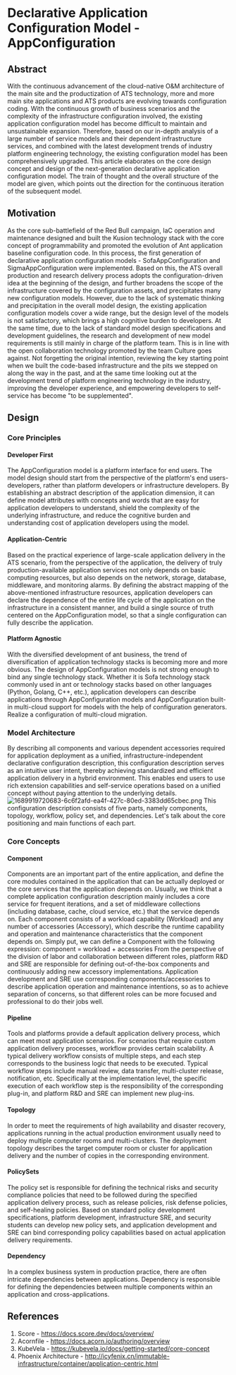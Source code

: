 # Declarative Application Configuration Model - AppConfiguration

## Abstract

With the continuous advancement of the cloud-native O&M architecture of the main site and the productization of ATS technology, more and more main site applications and ATS products are evolving towards configuration coding. With the continuous growth of business scenarios and the complexity of the infrastructure configuration involved, the existing application configuration model has become difficult to maintain and unsustainable expansion. Therefore, based on our in-depth analysis of a large number of service models and their dependent infrastructure services, and combined with the latest development trends of industry platform engineering technology, the existing configuration model has been comprehensively upgraded. This article elaborates on the core design concept and design of the next-generation declarative application configuration model. The train of thought and the overall structure of the model are given, which points out the direction for the continuous iteration of the subsequent model.

## Motivation

As the core sub-battlefield of the Red Bull campaign, IaC operation and maintenance designed and built the Kusion technology stack with the core concept of programmability and promoted the evolution of Ant application baseline configuration code. In this process, the first generation of declarative application configuration models - SofaAppConfiguration and SigmaAppConfiguration were implemented. Based on this, the ATS overall production and research delivery process adopts the configuration-driven idea at the beginning of the design, and further broadens the scope of the infrastructure covered by the configuration assets, and precipitates many new configuration models. However, due to the lack of systematic thinking and precipitation in the overall model design, the existing application configuration models cover a wide range, but the design level of the models is not satisfactory, which brings a high cognitive burden to developers. At the same time, due to the lack of standard model design specifications and development guidelines, the research and development of new model requirements is still mainly in charge of the platform team. This is in line with the open collaboration technology promoted by the team Culture goes against. Not forgetting the original intention, reviewing the key starting point when we built the code-based infrastructure and the pits we stepped on along the way in the past, and at the same time looking out at the development trend of platform engineering technology in the industry, improving the developer experience, and empowering developers to self-service has become "to be supplemented".

## Design

### Core Principles

#### Developer First

The AppConfiguration model is a platform interface for end users. The model design should start from the perspective of the platform's end users-developers, rather than platform developers or infrastructure developers. By establishing an abstract description of the application dimension, it can define model attributes with concepts and words that are easy for application developers to understand, shield the complexity of the underlying infrastructure, and reduce the cognitive burden and understanding cost of application developers using the model.

#### Application-Centric

Based on the practical experience of large-scale application delivery in the ATS scenario, from the perspective of the application, the delivery of truly production-available application services not only depends on basic computing resources, but also depends on the network, storage, database, middleware, and monitoring alarms. By defining the abstract mapping of the above-mentioned infrastructure resources, application developers can declare the dependence of the entire life cycle of the application on the infrastructure in a consistent manner, and build a single source of truth centered on the AppConfiguration model, so that a single configuration can fully describe the application.

#### Platform Agnostic

With the diversified development of ant business, the trend of diversification of application technology stacks is becoming more and more obvious. The design of AppConfiguration models is not strong enough to bind any single technology stack. Whether it is Sofa technology stack commonly used in ant or technology stacks based on other languages (Python, Golang, C++, etc.), application developers can describe applications through AppConfiguration models and AppConfiguration built-in multi-cloud support for models with the help of configuration generators. Realize a configuration of multi-cloud migration.

### Model Architecture

By describing all components and various dependent accessories required for application deployment as a unified, infrastructure-independent declarative configuration description, this configuration description serves as an intuitive user intent, thereby achieving standardized and efficient application delivery in a hybrid environment. This enables end users to use rich extension capabilities and self-service operations based on a unified concept without paying attention to the underlying details.![1689919720683-6c6f2afd-ea4f-427c-80ed-3383dd65cbec.png](https://intranetproxy.alipay.com/skylark/lark/0/2023/png/5960/1690786027522-9dfd6b1a-f170-4bbc-9a02-d2feea9a2978.png)
This configuration description consists of five parts, namely components, topology, workflow, policy set, and dependencies. Let's talk about the core positioning and main functions of each part.

### Core Concepts

#### Component

Components are an important part of the entire application, and define the core modules contained in the application that can be actually deployed or the core services that the application depends on. Usually, we think that a complete application configuration description mainly includes a core service for frequent iterations, and a set of middleware collections (including database, cache, cloud service, etc.) that the service depends on. Each component consists of a workload capability (Workload) and any number of accessories (Accessory), which describe the runtime capability and operation and maintenance characteristics that the component depends on. Simply put, we can define a Component with the following expression:
component = workload + accessories
From the perspective of the division of labor and collaboration between different roles, platform R&D and SRE are responsible for defining out-of-the-box components and continuously adding new accessory implementations. Application development and SRE use corresponding components/accessories to describe application operation and maintenance intentions, so as to achieve separation of concerns, so that different roles can be more focused and professional to do their jobs well.

#### Pipeline

Tools and platforms provide a default application delivery process, which can meet most application scenarios. For scenarios that require custom application delivery processes, workflow provides certain scalability. A typical delivery workflow consists of multiple steps, and each step corresponds to the business logic that needs to be executed. Typical workflow steps include manual review, data transfer, multi-cluster release, notification, etc. Specifically at the implementation level, the specific execution of each workflow step is the responsibility of the corresponding plug-in, and platform R&D and SRE can implement new plug-ins.

#### Topology

In order to meet the requirements of high availability and disaster recovery, applications running in the actual production environment usually need to deploy multiple computer rooms and multi-clusters. The deployment topology describes the target computer room or cluster for application delivery and the number of copies in the corresponding environment.

#### PolicySets

The policy set is responsible for defining the technical risks and security compliance policies that need to be followed during the specified application delivery process, such as release policies, risk defense policies, and self-healing policies. Based on standard policy development specifications, platform development, infrastructure SRE, and security students can develop new policy sets, and application development and SRE can bind corresponding policy capabilities based on actual application delivery requirements.

#### Dependency

In a complex business system in production practice, there are often intricate dependencies between applications. Dependency is responsible for defining the dependencies between multiple components within an application and cross-applications.

## References

1. Score - https://docs.score.dev/docs/overview/
2. Acornfile - https://docs.acorn.io/authoring/overview
3. KubeVela - https://kubevela.io/docs/getting-started/core-concept
4. Phoenix Architecture - http://icyfenix.cn/immutable-infrastructure/container/application-centric.html

